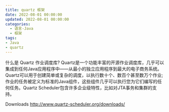```yaml
---
title: quartz 框架
date: 2022-08-01 00:00:00
updated: 2022-08-01 00:00:00
categories:
  - 语言-Java
  - 框架
tags:
- Java
- quartz
---
```


什么是 Quartz 作业调度库?
Quartz是一个功能丰富的开源作业调度库，几乎可以集成到任何Java应用程序中——从最小的独立应用程序到最大的电子商务系统。Quartz可以用于创建简单或复杂的调度，以执行数十个、数百个甚至数万个作业;作业的任务被定义为标准的Java组件，这些组件几乎可以执行您为它们编写的任何任务。Quartz Scheduler包含许多企业级特性，比如对JTA事务和集群的支持。

Downloads
http://www.quartz-scheduler.org/downloads/
